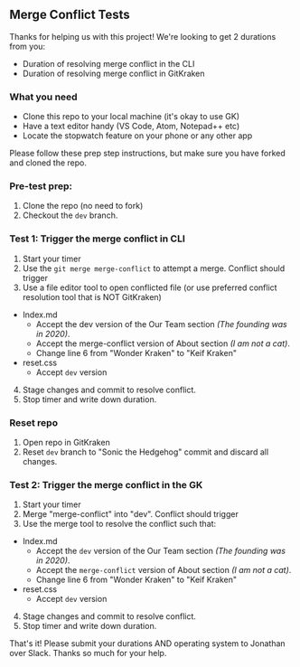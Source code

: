 ## Merge Conflict Tests

Thanks for helping us with this project! We're looking to get 2 durations from you:

- Duration of resolving merge conflict in the CLI
- Duration of resolving merge conflict in GitKraken

### What you need

- Clone this repo to your local machine (it's okay to use GK)
- Have a text editor handy (VS Code, Atom, Notepad++ etc)
- Locate the stopwatch feature on your phone or any other app

Please follow these prep step instructions, but make sure you have forked and cloned the repo.

### Pre-test prep:

1. Clone the repo (no need to fork)
2. Checkout the `dev` branch.


### Test 1: Trigger the merge conflict in CLI


1. Start your timer
2. Use the `git merge merge-conflict` to attempt a merge. Conflict should trigger
3. Use a file editor tool to open conflicted file (or use preferred conflict resolution tool that is NOT GitKraken)
  - Index.md
    - Accept the dev version of the Our Team section _(The founding was in 2020)_.
    - Accept the merge-conflict version of About section _(I am not a cat)_.
    - Change line 6 from "Wonder Kraken" to "Keif Kraken"
  - reset.css
    - Accept `dev` version 
4. Stage changes and commit to resolve conflict.
5. Stop timer and write down duration. 

### Reset repo

1. Open repo in GitKraken
2. Reset `dev` branch to "Sonic the Hedgehog" commit and discard all changes.

### Test 2: Trigger the merge conflict in the GK

1. Start your timer
2. Merge "merge-conflict" into "dev". Conflict should trigger
3. Use the merge tool to resolve the conflict such that: 
- Index.md
    - Accept the `dev` version of the Our Team section _(The founding was in 2020)_.
    - Accept the `merge-conflict` version of About section _(I am not a cat)_.
    - Change line 6 from "Wonder Kraken" to "Keif Kraken"
- reset.css
    - Accept `dev` version
4. Stage changes and commit to resolve conflict.
5. Stop timer and write down duration. 


That's it! Please submit your durations AND operating system to Jonathan over Slack. Thanks so much for your help.
